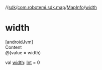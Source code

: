 //[sdk](../../../index.md)/[com.robotemi.sdk.map](../index.md)/[MapInfo](index.md)/[width](width.md)



# width  
[androidJvm]  
Content  
@(value = width)  
  
val [width](width.md): [Int](https://kotlinlang.org/api/latest/jvm/stdlib/kotlin/-int/index.html) = 0  



